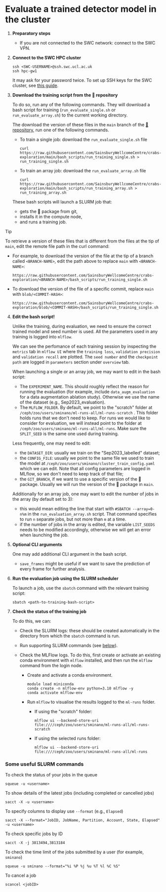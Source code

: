 # Evaluate a trained detector model in the cluster

1.  **Preparatory steps**

    - If you are not connected to the SWC network: connect to the SWC VPN.

1.  **Connect to the SWC HPC cluster**

    ```
    ssh <SWC-USERNAME>@ssh.swc.ucl.ac.uk
    ssh hpc-gw1
    ```

    It may ask for your password twice. To set up SSH keys for the SWC cluster, see [this guide](https://howto.neuroinformatics.dev/programming/SSH-SWC-cluster.html#ssh-keys).

1.  **Download the training script from the 🦀 repository**

    To do so, run any of the following commands. They will download a bash script for training (`run_evaluate_single.sh` or `run_evaluate_array.sh`) to the current working directory.

    The download the version of these files in the `main` branch of the [🦀 repository](https://github.com/SainsburyWellcomeCentre/crabs-exploration), run one of the following commands.

    - To train a single job: download the `run_evaluate_single.sh` file

      ```
      curl https://raw.githubusercontent.com/SainsburyWellcomeCentre/crabs-exploration/main/bash_scripts/run_training_single.sh > run_training_single.sh
      ```

    - To train an array job: download the `run_evaluate_array.sh` file
      ```
      curl https://raw.githubusercontent.com/SainsburyWellcomeCentre/crabs-exploration/main/bash_scripts/run_training_array.sh > run_training_array.sh
      ```

    These bash scripts will launch a SLURM job that:

    - gets the 🦀 package from git,
    - installs it in the compute node,
    - and runs a training job.

> [!TIP]
> To retrieve a version of these files that is different from the files at the tip of `main`, edit the remote file path in the curl command:
>
> - For example, to download the version of the file at the tip of a branch called `<BRANCH-NAME>`, edit the path above to replace `main` with `<BRANCH-NAME>`:
>   ```
>   https://raw.githubusercontent.com/SainsburyWellcomeCentre/crabs-exploration/<BRANCH-NAME>/bash_scripts/run_training_single.sh
>   ```
> - To download the version of the file of a specific commit, replace `main` with `blob/<COMMIT-HASH>`:
>   ```
>   https://raw.githubusercontent.com/SainsburyWellcomeCentre/crabs-exploration/blob/<COMMIT-HASH>/bash_scripts/run_training_single.sh
>   ```

4.  **Edit the bash script!**

    Unlike the training, during evaluation, we need to ensure the correct trained model and seed number is used. All the parameters used in any training is logged into `mlflow`. 
    
    We can see the perfomance of each training session by inspecting the `metrics` tab in `mlflow UI` where the `training loss`, `validation precision` and `validation recall` are plotted. The `seed number` and the `checkpoint path` are logged in `parameters` section under `overview` tab. 

    When launching a single or an array job, we may want to edit in the bash script:

    - The `EXPERIMENT_NAME`. This should roughly reflect the reason for running the evaluation (for example, include `data_augm_evaluation` for a data augmentation ablation study). Otherwise we use the name of the dataset (e.g., Sep2023_evaluation).
    - The `MLFLOW_FOLDER`. By default, we point to the "scratch" folder at `/ceph/zoo/users/sminano/ml-runs-all/ml-runs-scratch` . This folder holds runs that we don't need to keep. For runs we would like to consider for evaluation, we will instead point to the folder at `/ceph/zoo/users/sminano/ml-runs-all/ml-runs`. Make sure the `SPLIT_SEED` is the same one used during training.

    Less frequently, one may need to edit:

    - the `DATASET_DIR`: usually we train on the "Sep2023_labelled" dataset;
    - the `CONFIG_FILE`: usually we point to the same file we used to train the model at `/ceph/zoo/users/sminano/cluster_train_config.yaml` which we can edit. Note that all config parameters are logged in MLflow, so we don't need to keep track of that file;
    - the `GIT_BRANCH`, if we want to use a specific version of the 🦀 package. Usually we will run the version of the 🦀 package in `main`.

    Additionally for an array job, one may want to edit the number of jobs in the array (by default set to 3):

    - this would mean editing the line that start with `#SBATCH --array=0-n%m` in the `run_evaluation_array.sh` script. That command specifies to run `n` separate jobs, but not more than `m` at a time.
    - if the number of jobs in the array is edited, the variable `LIST_SEEDS` needs to be modified accordingly, otherwise we will get an error when launching the job.


5. **Optional CLI arguments**

    One may add additional CLI argument in the bash script.

    - `save_frames` might be useful if we want to save the prediction of every frame  for further analysis.


6.  **Run the evaluation job using the SLURM scheduler**

    To launch a job, use the `sbatch` command with the relevant training script:

    ```
    sbatch <path-to-training-bash-script>
    ```

1.  **Check the status of the training job**

    To do this, we can:

    - Check the SLURM logs: these should be created automatically in the directory from which the `sbatch` command is run.
    - Run supporting SLURM commands (see [below](#some-useful-slurm-commands)).
    - Check the MLFlow logs. To do this, first create or activate an existing conda environment with `mlflow` installed, and then run the `mlflow` command from the login node.

      - Create and activate a conda environment.
        ```
        module load miniconda
        conda create -n mlflow-env python=3.10 mlflow -y
        conda activate mlflow-env
        ```
      - Run `mlflow` to visualise the results logged to the `ml-runs` folder.

        - If using the "scratch" folder:

          ```
          mlflow ui --backend-store-uri file:////ceph/zoo/users/sminano/ml-runs-all/ml-runs-scratch
          ```

        - If using the selected runs folder:

          ```
          mlflow ui --backend-store-uri file:////ceph/zoo/users/sminano/ml-runs-all/ml-runs
          ```

### Some useful SLURM commands

To check the status of your jobs in the queue

```
squeue -u <username>
```

To show details of the latest jobs (including completed or cancelled jobs)

```
sacct -X -u <username>
```

To specify columns to display use `--format` (e.g., `Elapsed`)

```
sacct -X --format="JobID, JobName, Partition, Account, State, Elapsed" -u <username>
```

To check specific jobs by ID

```
sacct -X -j 3813494,3813184
```

To check the time limit of the jobs submitted by a user (for example, `sminano`)

```
squeue -u sminano --format="%i %P %j %u %T %l %C %S"
```

To cancel a job

```
scancel <jobID>
```
